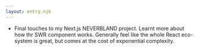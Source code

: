 ```yaml
---
layout: entry.njk
---
```


- Final touches to my Next.js NEVERBLAND project. Learnt more about how thr SWR component works. Generally feel like the whole React eco-system is great, but comes at the cost of exponential complexity.  
